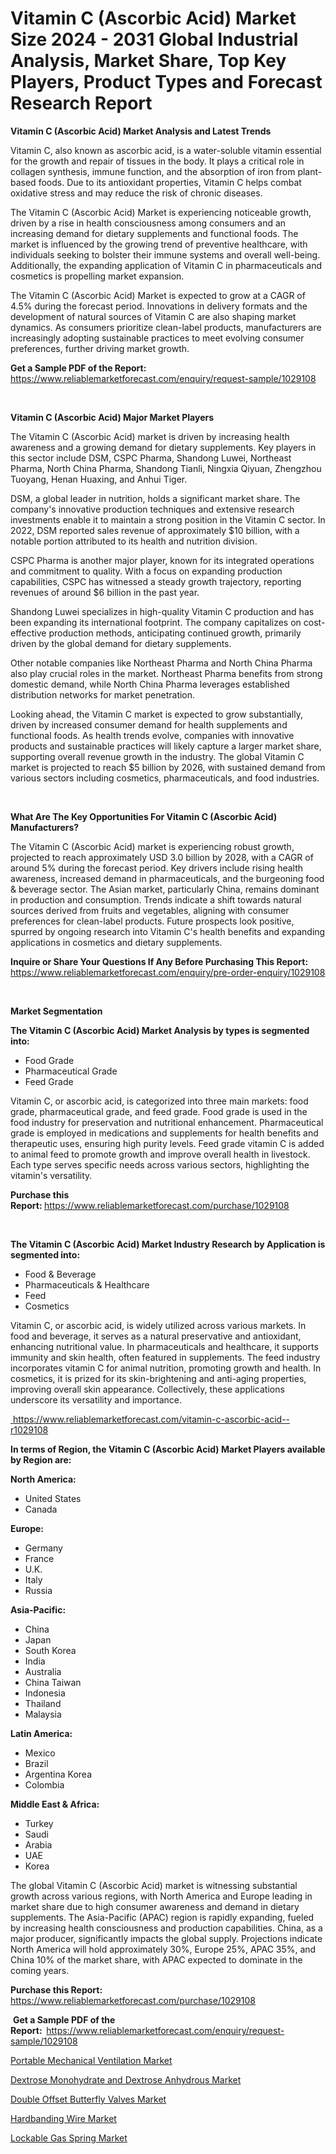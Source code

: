 <p><h1>Vitamin C (Ascorbic Acid) Market Size 2024 - 2031 Global Industrial Analysis, Market Share, Top Key Players, Product Types and Forecast Research Report</h1></p><p><strong>Vitamin C (Ascorbic Acid) Market Analysis and Latest Trends</strong></p>
<p><p>Vitamin C, also known as ascorbic acid, is a water-soluble vitamin essential for the growth and repair of tissues in the body. It plays a critical role in collagen synthesis, immune function, and the absorption of iron from plant-based foods. Due to its antioxidant properties, Vitamin C helps combat oxidative stress and may reduce the risk of chronic diseases.</p><p>The Vitamin C (Ascorbic Acid) Market is experiencing noticeable growth, driven by a rise in health consciousness among consumers and an increasing demand for dietary supplements and functional foods. The market is influenced by the growing trend of preventive healthcare, with individuals seeking to bolster their immune systems and overall well-being. Additionally, the expanding application of Vitamin C in pharmaceuticals and cosmetics is propelling market expansion.</p><p>The Vitamin C (Ascorbic Acid) Market is expected to grow at a CAGR of 4.5% during the forecast period. Innovations in delivery formats and the development of natural sources of Vitamin C are also shaping market dynamics. As consumers prioritize clean-label products, manufacturers are increasingly adopting sustainable practices to meet evolving consumer preferences, further driving market growth.</p></p>
<p><strong>Get a Sample PDF of the Report:&nbsp;</strong> <a href="https://www.reliablemarketforecast.com/enquiry/request-sample/1029108?utm_campaign=1577&utm_medium=2&utm_source=Github&utm_content=ia&utm_term=18102024&utm_id=vitamin-c-ascorbic-acid">https://www.reliablemarketforecast.com/enquiry/request-sample/1029108</a></p>
<p>&nbsp;</p>
<p><strong>Vitamin C (Ascorbic Acid) Major Market Players</strong></p>
<p><p>The Vitamin C (Ascorbic Acid) market is driven by increasing health awareness and a growing demand for dietary supplements. Key players in this sector include DSM, CSPC Pharma, Shandong Luwei, Northeast Pharma, North China Pharma, Shandong Tianli, Ningxia Qiyuan, Zhengzhou Tuoyang, Henan Huaxing, and Anhui Tiger.</p><p>DSM, a global leader in nutrition, holds a significant market share. The company's innovative production techniques and extensive research investments enable it to maintain a strong position in the Vitamin C sector. In 2022, DSM reported sales revenue of approximately $10 billion, with a notable portion attributed to its health and nutrition division.</p><p>CSPC Pharma is another major player, known for its integrated operations and commitment to quality. With a focus on expanding production capabilities, CSPC has witnessed a steady growth trajectory, reporting revenues of around $6 billion in the past year.</p><p>Shandong Luwei specializes in high-quality Vitamin C production and has been expanding its international footprint. The company capitalizes on cost-effective production methods, anticipating continued growth, primarily driven by the global demand for dietary supplements.</p><p>Other notable companies like Northeast Pharma and North China Pharma also play crucial roles in the market. Northeast Pharma benefits from strong domestic demand, while North China Pharma leverages established distribution networks for market penetration.</p><p>Looking ahead, the Vitamin C market is expected to grow substantially, driven by increased consumer demand for health supplements and functional foods. As health trends evolve, companies with innovative products and sustainable practices will likely capture a larger market share, supporting overall revenue growth in the industry. The global Vitamin C market is projected to reach $5 billion by 2026, with sustained demand from various sectors including cosmetics, pharmaceuticals, and food industries.</p></p>
<p>&nbsp;</p>
<p><strong>What Are The Key Opportunities For Vitamin C (Ascorbic Acid) Manufacturers?</strong></p>
<p><p>The Vitamin C (Ascorbic Acid) market is experiencing robust growth, projected to reach approximately USD 3.0 billion by 2028, with a CAGR of around 5% during the forecast period. Key drivers include rising health awareness, increased demand in pharmaceuticals, and the burgeoning food & beverage sector. The Asian market, particularly China, remains dominant in production and consumption. Trends indicate a shift towards natural sources derived from fruits and vegetables, aligning with consumer preferences for clean-label products. Future prospects look positive, spurred by ongoing research into Vitamin C's health benefits and expanding applications in cosmetics and dietary supplements.</p></p>
<p><strong>Inquire or Share Your Questions If Any Before Purchasing This Report:</strong> <a href="https://www.reliablemarketforecast.com/enquiry/pre-order-enquiry/1029108?utm_campaign=1577&utm_medium=2&utm_source=Github&utm_content=ia&utm_term=18102024&utm_id=vitamin-c-ascorbic-acid">https://www.reliablemarketforecast.com/enquiry/pre-order-enquiry/1029108</a></p>
<p>&nbsp;</p>
<p><strong>Market Segmentation</strong></p>
<p><strong>The Vitamin C (Ascorbic Acid) Market Analysis by types is segmented into:</strong></p>
<p><ul><li>Food Grade</li><li>Pharmaceutical Grade</li><li>Feed Grade</li></ul></p>
<p><p>Vitamin C, or ascorbic acid, is categorized into three main markets: food grade, pharmaceutical grade, and feed grade. Food grade is used in the food industry for preservation and nutritional enhancement. Pharmaceutical grade is employed in medications and supplements for health benefits and therapeutic uses, ensuring high purity levels. Feed grade vitamin C is added to animal feed to promote growth and improve overall health in livestock. Each type serves specific needs across various sectors, highlighting the vitamin's versatility.</p></p>
<p><strong>Purchase this Report:&nbsp;</strong><a href="https://www.reliablemarketforecast.com/purchase/1029108?utm_campaign=1577&utm_medium=2&utm_source=Github&utm_content=ia&utm_term=18102024&utm_id=vitamin-c-ascorbic-acid">https://www.reliablemarketforecast.com/purchase/1029108</a></p>
<p>&nbsp;</p>
<p><strong>The Vitamin C (Ascorbic Acid) Market Industry Research by Application is segmented into:</strong></p>
<p><ul><li>Food & Beverage</li><li>Pharmaceuticals & Healthcare</li><li>Feed</li><li>Cosmetics</li></ul></p>
<p><p>Vitamin C, or ascorbic acid, is widely utilized across various markets. In food and beverage, it serves as a natural preservative and antioxidant, enhancing nutritional value. In pharmaceuticals and healthcare, it supports immunity and skin health, often featured in supplements. The feed industry incorporates vitamin C for animal nutrition, promoting growth and health. In cosmetics, it is prized for its skin-brightening and anti-aging properties, improving overall skin appearance. Collectively, these applications underscore its versatility and importance.</p></p>
<p><a href="https://www.reliablemarketforecast.com/vitamin-c-ascorbic-acid--r1029108?utm_campaign=1577&utm_medium=2&utm_source=Github&utm_content=ia&utm_term=18102024&utm_id=vitamin-c-ascorbic-acid">&nbsp;https://www.reliablemarketforecast.com/vitamin-c-ascorbic-acid--r1029108</a></p>
<p><strong>In terms of Region, the Vitamin C (Ascorbic Acid) Market Players available by Region are:</strong></p>
<p>
    <p> <strong> North America: </strong>
        <ul>
            <li>United States</li>
            <li>Canada</li>
        </ul>
        </p> 
    <p> <strong> Europe: </strong>
        <ul>
            <li>Germany</li>
            <li>France</li>
            <li>U.K.</li>
            <li>Italy</li>
            <li>Russia</li>
        </ul>
        </p> 
    <p> <strong> Asia-Pacific: </strong>
        <ul>
            <li>China</li>
            <li>Japan</li>
            <li>South Korea</li>
            <li>India</li>
            <li>Australia</li>
            <li>China Taiwan</li>
            <li>Indonesia</li>
            <li>Thailand</li>
            <li>Malaysia</li>
        </ul>
        </p> 
    <p> <strong> Latin America: </strong>
        <ul>
            <li>Mexico</li>
            <li>Brazil</li>
            <li>Argentina Korea</li>
            <li>Colombia</li>
        </ul>
        </p> 
    <p> <strong> Middle East & Africa: </strong>
        <ul>
            <li>Turkey</li>
            <li>Saudi</li>
            <li>Arabia</li>
            <li>UAE</li>
            <li>Korea</li>
        </ul>
    </p>
    </p>
<p><p>The global Vitamin C (Ascorbic Acid) market is witnessing substantial growth across various regions, with North America and Europe leading in market share due to high consumer awareness and demand in dietary supplements. The Asia-Pacific (APAC) region is rapidly expanding, fueled by increasing health consciousness and production capabilities. China, as a major producer, significantly impacts the global supply. Projections indicate North America will hold approximately 30%, Europe 25%, APAC 35%, and China 10% of the market share, with APAC expected to dominate in the coming years.</p></p>
<p><strong>Purchase this Report: </strong><a href="https://www.reliablemarketforecast.com/purchase/1029108?utm_campaign=1577&utm_medium=2&utm_source=Github&utm_content=ia&utm_term=18102024&utm_id=vitamin-c-ascorbic-acid">https://www.reliablemarketforecast.com/purchase/1029108</a></p>
<p>&nbsp;<strong>Get a Sample PDF of the Report:&nbsp;&nbsp;</strong><a href="https://www.reliablemarketforecast.com/enquiry/request-sample/1029108?utm_campaign=1577&utm_medium=2&utm_source=Github&utm_content=ia&utm_term=18102024&utm_id=vitamin-c-ascorbic-acid">https://www.reliablemarketforecast.com/enquiry/request-sample/1029108</a></p>
<p><strong></strong></p>
<p><p><a href="https://www.linkedin.com/pulse/navigating-global-portable-mechanical-ventilation-market-a0pnf?utm_campaign=1577&utm_medium=2&utm_source=Github&utm_content=ia&utm_term=18102024&utm_id=vitamin-c-ascorbic-acid">Portable Mechanical Ventilation Market</a></p><p><a href="https://medium.com/@jodeesniderrb/strategic-market-insights-into-the-global-dextrose-monohydrate-and-dextrose-anhydrous-market-7ee53feb97fe?utm_campaign=1577&utm_medium=2&utm_source=Github&utm_content=ia&utm_term=18102024&utm_id=vitamin-c-ascorbic-acid">Dextrose Monohydrate and Dextrose Anhydrous Market</a></p><p><a href="https://issuu.com/reportprime-2/docs/double-offset-butterfly-valves-mark_59409a4c9df5f9?utm_campaign=1577&utm_medium=2&utm_source=Github&utm_content=ia&utm_term=18102024&utm_id=vitamin-c-ascorbic-acid">Double Offset Butterfly Valves Market</a></p><p><a href="https://medium.com/@trinityagqtf/hardbanding-wire-market-regional-outlook-competition-2024-2031-c1c6a41a1f96?utm_campaign=1577&utm_medium=2&utm_source=Github&utm_content=ia&utm_term=18102024&utm_id=vitamin-c-ascorbic-acid">Hardbanding Wire Market</a></p><p><a href="https://www.linkedin.com/pulse/strategic-roadmap-global-lockable-gas-spring-market-insights-ewjzf?utm_campaign=1577&utm_medium=2&utm_source=Github&utm_content=ia&utm_term=18102024&utm_id=vitamin-c-ascorbic-acid">Lockable Gas Spring Market</a></p></p>